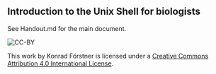 ## Introduction to the Unix Shell for biologists

See Handout.md for the main document.

![CC-BY](by.png)

This work by Konrad Förstner is licensed under a [Creative Commons
Attribution 4.0 International
License](https://creativecommons.org/licenses/by/4.0/).
